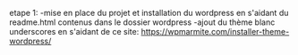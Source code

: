 etape 1: 
-mise en place du projet et installation du wordpress en s'aidant du readme.html contenus dans le dossier wordpress
-ajout du thème blanc underscores en s'aidant de ce site: https://wpmarmite.com/installer-theme-wordpress/
